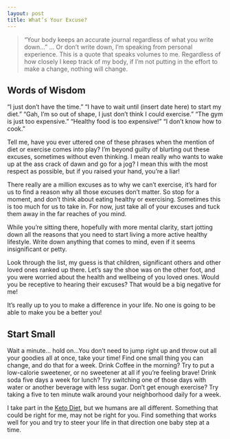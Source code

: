 ```yaml
---
layout: post
title: What’s Your Excuse?
---
```


> “Your body keeps an accurate journal regardless of what you write down…” … Or don’t write down, I’m speaking from personal experience. This is a quote that speaks  volumes to me.  Regardless of how closely I keep track of my body, if I’m not putting in the effort to make a change, nothing will change.

## Words of Wisdom

“I just don’t have the time.” “I have to wait until (insert date here) to start my diet.” “Gah, I’m so out of shape, I just don’t think I could exercise.” “The gym is just too expensive.” “Healthy food is too expensive!” “I don’t know how to cook.”

Tell me, have you ever uttered one of these phrases when the mention of diet or exercise comes into play? I’m beyond guilty of blurting out these excuses, sometimes without even thinking. I mean really who wants to wake up at the ass crack of dawn and go for a jog? I mean this with the most respect as possible, but if you raised your hand, you’re a liar!

There really are a million excuses as to why we can’t exercise, it’s hard for us to find a reason why all those excuses don’t matter. So stop for a moment, and don’t think about eating healthy or exercising. Sometimes this is too much for us to take in. For now, just take all of your excuses and tuck them away in the far reaches of you mind.

While you’re sitting there, hopefully with more mental clarity, start jotting down all the reasons that you need to start living a more active healthy lifestyle. Write down anything that comes to mind, even if it seems insignificant or petty.

Look through the list, my guess is that children, significant others and other loved ones ranked up there. Let’s say the shoe was on the other foot, and you were worried about the health and wellbeing of you loved ones. Would you be receptive to hearing their excuses? That would be a big negative for me!

It’s really up to you to make a difference in your life. No one is going to be able to make you be a better you!

## Start Small

Wait a minute… hold on...You don’t need to jump right up and throw out all your goodies all at once, take your time! Find one small thing you can change, and do that for a week. Drink Coffee in the morning? Try to put a low-calorie sweetener, or no sweetener at all if you’re feeling brave! Drink soda five days a week for lunch? Try switching one of those days with water or another beverage with less sugar. Don’t get enough exercise? Try taking a five to ten minute walk around your neighborhood daily for a week. 

I take part in the [Keto Diet](https://www.ruled.me/guide-keto-diet/), but we humans are all different. Something that could be right for me, may not be right for you. Find something that works well for you and try to steer your life in that direction one baby step at a time.
